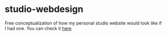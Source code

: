# studio-webdesign
Free conceptualization of how my personal studio website would look like if I had one. You can check it [here](https://staranco.github.io/studio-webdesign/)
